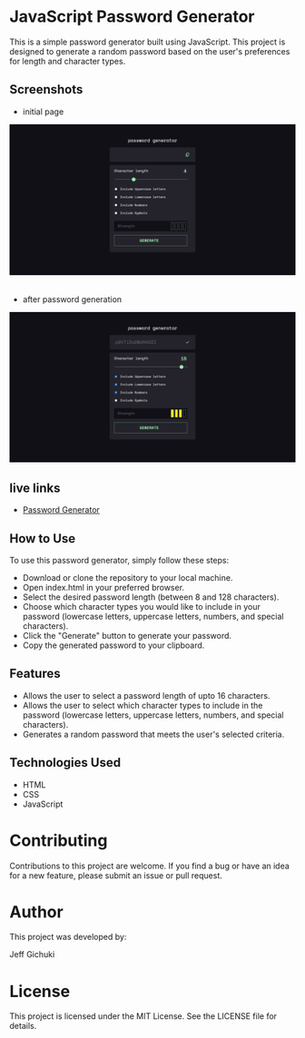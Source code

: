 # JavaScript Password Generator

This is a simple password generator built using JavaScript. This project is designed to generate a random password based on the user's preferences for length and character types.

## Screenshots
- initial page

<img src = "./screenshots/ss1.png"/>
<br/>
<br/>

- after password generation

<img src = "./screenshots/ss2.png"/>
<br/>

## live links
- <a href="https://password-generator-ebon-two.vercel.app/" target = "_blank">Password Generator</a>

## How to Use
To use this password generator, simply follow these steps:

- Download or clone the repository to your local machine.
- Open index.html in your preferred browser.
- Select the desired password length (between 8 and 128 characters).
- Choose which character types you would like to include in your password (lowercase letters, uppercase letters, numbers, and special characters).
- Click the "Generate" button to generate your password.
- Copy the generated password to your clipboard.

## Features
- Allows the user to select a password length of upto 16 characters.
- Allows the user to select which character types to include in the password (lowercase  letters, uppercase letters, numbers, and special characters).
- Generates a random password that meets the user's selected criteria.

## Technologies Used
- HTML
- CSS
- JavaScript

# Contributing
Contributions to this project are welcome. If you find a bug or have an idea for a new feature, please submit an issue or pull request.

# Author
 
 This project was developed by:

 Jeff Gichuki

# License
This project is licensed under the MIT License. See the LICENSE file for details.